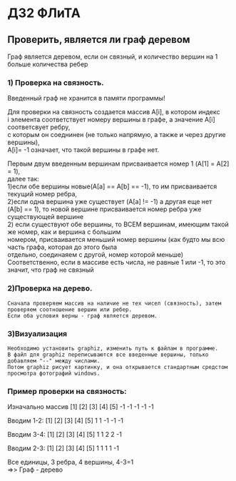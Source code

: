 # ДЗ2 ФЛиТА

## Проверить, является ли граф деревом
Граф является деревом, если он связный, и количество вершин
на 1 больше количества ребер

### 1) Проверка на связность.  
Введенный граф не хранится в памяти программы!  

Для проверки на связность создается массив A[i], в котором индекc  
i элемента соответствует номеру вершины в графе, а значение A[i] соответсвует ребру,  
 с которым он соеднинен (не только напрямую, а также и через другие вершины),   
 A[i]= -1 означает, что такой вершины в графе нет.  

Первым двум введенным вершинам присваивается номер 1 (A[1] = A[2] = 1),   
далее так:   
1)если обе вершины новые(A[а] == A[b] == -1), то им присваивается текущий номер ребра,  
2)если одна вершина уже существует (A[а] != -1) а другая еще нет   
(A[b] == 1), то новой вершине присваивается номер ребра уже существующей вершине  
2) если существуют обе вершины, то ВСЕМ вершинам, имеющим такой же номер, как и вершина с большим  
номером, присваивается меньший номер вершины (как будто мы всю часть графа, которая до этого была   
отдельно, соединаяем с другой, номер которой меньше)  
Соответственно, если в массиве есть числа, не равные 1 или -1, то это значит, что граф не связный  

### 2)Проверка на дерево.  
	Сначала проверяем массив на наличие не тех чисел (связность), затем проверяем соотношение вершин или ребер.
	Если оба условия верны - граф является деревом.

### 3)Визуализация  
	Необходимо установить graphiz, изменить путь к файлам в программе.
	В файл для graphiz переписываются все введенные вершины, только добавляем "--" между числами.
	Потом graphiz рисует картинку, и она открывается стандартным средстом просмотра фотографий windows.

### Пример проверки на связность:  

Изначально массив  [1]  [2]  [3]  [4]  [5]
					-1	 -1	  -1   -1   -1

Вводим 1-2:
  [1]  [2]  [3]  [4]  [5]
		 1	  1	  -1   -1   -1

Вводим 3-4:
  [1]  [2]  [3]  [4]  [5]
		 1	  1	   2    2   -1

Вводим 2-3:
  [1]  [2]  [3]  [4]  [5]
		 1	  1	   1    1   -1

Все единицы, 3 ребра, 4 вершины, 4-3=1   
=>> Граф - дерево